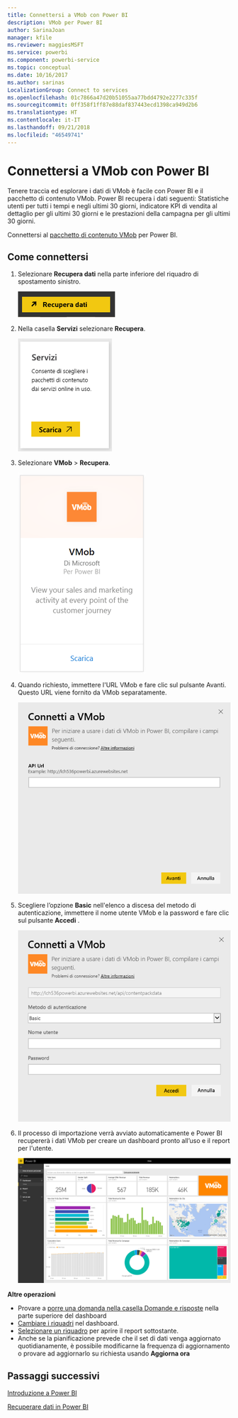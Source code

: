 ```yaml
---
title: Connettersi a VMob con Power BI
description: VMob per Power BI
author: SarinaJoan
manager: kfile
ms.reviewer: maggiesMSFT
ms.service: powerbi
ms.component: powerbi-service
ms.topic: conceptual
ms.date: 10/16/2017
ms.author: sarinas
LocalizationGroup: Connect to services
ms.openlocfilehash: 01c7866a47d20b51055aa77bdd4792e2277c335f
ms.sourcegitcommit: 0ff358f1ff87e88daf837443ecd1398ca949d2b6
ms.translationtype: HT
ms.contentlocale: it-IT
ms.lasthandoff: 09/21/2018
ms.locfileid: "46549741"
---
```

# <a name="connect-to-vmob-with-power-bi"></a>Connettersi a VMob con Power BI
Tenere traccia ed esplorare i dati di VMob è facile con Power BI e il pacchetto di contenuto VMob. Power BI recupera i dati seguenti: Statistiche utenti per tutti i tempi e negli ultimi 30 giorni, indicatore KPI di vendita al dettaglio per gli ultimi 30 giorni e le prestazioni della campagna per gli ultimi 30 giorni.

Connettersi al [pacchetto di contenuto VMob](https://app.powerbi.com/getdata/services/vmob) per Power BI.

## <a name="how-to-connect"></a>Come connettersi
1. Selezionare **Recupera dati** nella parte inferiore del riquadro di spostamento sinistro.
   
    ![](media/service-connect-to-vmob/getdata.png)
2. Nella casella **Servizi** selezionare **Recupera**.
   
   ![](media/service-connect-to-vmob/services.png)
3. Selezionare **VMob** \> **Recupera**.
   
   ![](media/service-connect-to-vmob/vmob.png)
4. Quando richiesto, immettere l'URL VMob e fare clic sul pulsante Avanti. Questo URL viene fornito da VMob separatamente.
   
    ![](media/service-connect-to-vmob/params.png)
5. Scegliere l’opzione **Basic** nell'elenco a discesa del metodo di autenticazione, immettere il nome utente VMob e la password e fare clic sul pulsante **Accedi** .
   
    ![](media/service-connect-to-vmob/creds.png)
6. Il processo di importazione verrà avviato automaticamente e Power BI recupererà i dati VMob per creare un dashboard pronto all’uso e il report per l'utente.
   
   ![](media/service-connect-to-vmob/dashboard2.png)

**Altre operazioni**

* Provare a [porre una domanda nella casella Domande e risposte](consumer/end-user-q-and-a.md) nella parte superiore del dashboard
* [Cambiare i riquadri](service-dashboard-edit-tile.md) nel dashboard.
* [Selezionare un riquadro](consumer/end-user-tiles.md) per aprire il report sottostante.
* Anche se la pianificazione prevede che il set di dati venga aggiornato quotidianamente, è possibile modificarne la frequenza di aggiornamento o provare ad aggiornarlo su richiesta usando **Aggiorna ora**

## <a name="next-steps"></a>Passaggi successivi
[Introduzione a Power BI](service-get-started.md)

[Recuperare dati in Power BI](service-get-data.md)

